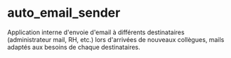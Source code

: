 # auto_email_sender

Application interne d'envoie d'email à différents destinataires (administrateur mail, RH, etc.) lors d'arrivées de nouveaux collègues, mails adaptés aux besoins de chaque destinataires.